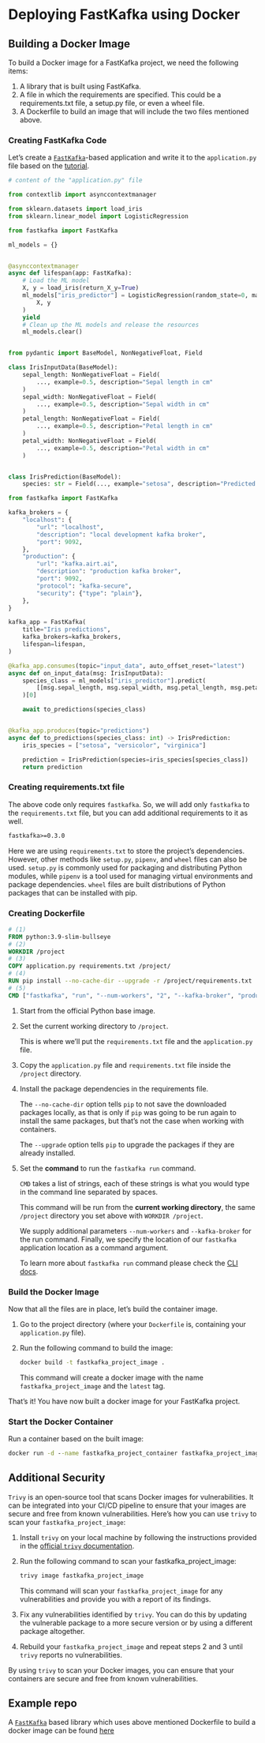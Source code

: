 Deploying FastKafka using Docker
================

<!-- WARNING: THIS FILE WAS AUTOGENERATED! DO NOT EDIT! -->

## Building a Docker Image

To build a Docker image for a FastKafka project, we need the following
items:

1.  A library that is built using FastKafka.
2.  A file in which the requirements are specified. This could be a
    requirements.txt file, a setup.py file, or even a wheel file.
3.  A Dockerfile to build an image that will include the two files
    mentioned above.

### Creating FastKafka Code

Let’s create a
[`FastKafka`](../api/fastkafka/FastKafka.md/#fastkafka.FastKafka)-based
application and write it to the `application.py` file based on the
[tutorial](/docs#tutorial).

``` python
# content of the "application.py" file

from contextlib import asynccontextmanager

from sklearn.datasets import load_iris
from sklearn.linear_model import LogisticRegression

from fastkafka import FastKafka

ml_models = {}


@asynccontextmanager
async def lifespan(app: FastKafka):
    # Load the ML model
    X, y = load_iris(return_X_y=True)
    ml_models["iris_predictor"] = LogisticRegression(random_state=0, max_iter=500).fit(
        X, y
    )
    yield
    # Clean up the ML models and release the resources
    ml_models.clear()


from pydantic import BaseModel, NonNegativeFloat, Field

class IrisInputData(BaseModel):
    sepal_length: NonNegativeFloat = Field(
        ..., example=0.5, description="Sepal length in cm"
    )
    sepal_width: NonNegativeFloat = Field(
        ..., example=0.5, description="Sepal width in cm"
    )
    petal_length: NonNegativeFloat = Field(
        ..., example=0.5, description="Petal length in cm"
    )
    petal_width: NonNegativeFloat = Field(
        ..., example=0.5, description="Petal width in cm"
    )


class IrisPrediction(BaseModel):
    species: str = Field(..., example="setosa", description="Predicted species")

from fastkafka import FastKafka

kafka_brokers = {
    "localhost": {
        "url": "localhost",
        "description": "local development kafka broker",
        "port": 9092,
    },
    "production": {
        "url": "kafka.airt.ai",
        "description": "production kafka broker",
        "port": 9092,
        "protocol": "kafka-secure",
        "security": {"type": "plain"},
    },
}

kafka_app = FastKafka(
    title="Iris predictions",
    kafka_brokers=kafka_brokers,
    lifespan=lifespan,
)

@kafka_app.consumes(topic="input_data", auto_offset_reset="latest")
async def on_input_data(msg: IrisInputData):
    species_class = ml_models["iris_predictor"].predict(
        [[msg.sepal_length, msg.sepal_width, msg.petal_length, msg.petal_width]]
    )[0]

    await to_predictions(species_class)


@kafka_app.produces(topic="predictions")
async def to_predictions(species_class: int) -> IrisPrediction:
    iris_species = ["setosa", "versicolor", "virginica"]

    prediction = IrisPrediction(species=iris_species[species_class])
    return prediction
```

### Creating requirements.txt file

The above code only requires `fastkafka`. So, we will add only
`fastkafka` to the `requirements.txt` file, but you can add additional
requirements to it as well.

``` txt
fastkafka>=0.3.0
```

Here we are using `requirements.txt` to store the project’s
dependencies. However, other methods like `setup.py`, `pipenv`, and
`wheel` files can also be used. `setup.py` is commonly used for
packaging and distributing Python modules, while `pipenv` is a tool used
for managing virtual environments and package dependencies. `wheel`
files are built distributions of Python packages that can be installed
with pip.

### Creating Dockerfile

``` dockerfile
# (1)
FROM python:3.9-slim-bullseye
# (2)
WORKDIR /project
# (3)
COPY application.py requirements.txt /project/
# (4)
RUN pip install --no-cache-dir --upgrade -r /project/requirements.txt
# (5)
CMD ["fastkafka", "run", "--num-workers", "2", "--kafka-broker", "production", "application:kafka_app"]
```

1.  Start from the official Python base image.

2.  Set the current working directory to `/project`.

    This is where we’ll put the `requirements.txt` file and the
    `application.py` file.

3.  Copy the `application.py` file and `requirements.txt` file inside
    the `/project` directory.

4.  Install the package dependencies in the requirements file.

    The `--no-cache-dir` option tells `pip` to not save the downloaded
    packages locally, as that is only if `pip` was going to be run again
    to install the same packages, but that’s not the case when working
    with containers.

    The `--upgrade` option tells `pip` to upgrade the packages if they
    are already installed.

5.  Set the **command** to run the `fastkafka run` command.

    `CMD` takes a list of strings, each of these strings is what you
    would type in the command line separated by spaces.

    This command will be run from the **current working directory**, the
    same `/project` directory you set above with `WORKDIR /project`.

    We supply additional parameters `--num-workers` and `--kafka-broker`
    for the run command. Finally, we specify the location of our
    `fastkafka` application location as a command argument.

    To learn more about `fastkafka run` command please check the [CLI
    docs](../cli/fastkafka/#fastkafka-run).

### Build the Docker Image

Now that all the files are in place, let’s build the container image.

1.  Go to the project directory (where your `Dockerfile` is, containing
    your `application.py` file).

2.  Run the following command to build the image:

    ``` cmd
    docker build -t fastkafka_project_image .
    ```

    This command will create a docker image with the name
    `fastkafka_project_image` and the `latest` tag.

That’s it! You have now built a docker image for your FastKafka project.

### Start the Docker Container

Run a container based on the built image:

``` cmd
docker run -d --name fastkafka_project_container fastkafka_project_image
```

## Additional Security

`Trivy` is an open-source tool that scans Docker images for
vulnerabilities. It can be integrated into your CI/CD pipeline to ensure
that your images are secure and free from known vulnerabilities. Here’s
how you can use `trivy` to scan your `fastkafka_project_image`:

1.  Install `trivy` on your local machine by following the instructions
    provided in the [official `trivy`
    documentation](https://github.com/aquasecurity/trivy#installation).

2.  Run the following command to scan your fastkafka_project_image:

    ``` cmd
    trivy image fastkafka_project_image
    ```

    This command will scan your `fastkafka_project_image` for any
    vulnerabilities and provide you with a report of its findings.

3.  Fix any vulnerabilities identified by `trivy`. You can do this by
    updating the vulnerable package to a more secure version or by using
    a different package altogether.

4.  Rebuild your `fastkafka_project_image` and repeat steps 2 and 3
    until `trivy` reports no vulnerabilities.

By using `trivy` to scan your Docker images, you can ensure that your
containers are secure and free from known vulnerabilities.

## Example repo

A
[`FastKafka`](../api/fastkafka/FastKafka.md/#fastkafka.FastKafka)
based library which uses above mentioned Dockerfile to build a docker
image can be found
[here](https://github.com/airtai/sample_fastkafka_project/)
